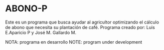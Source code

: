 # ABONO-P
Este es un programa que busca ayudar al agricultor optimizando el cálculo de abono que necesita su plantación de café.
Programa creado por:
Luis E.Aparicio P y José M. Gallardo M.

NOTA: programa en desarrollo
NOTE: program under development
